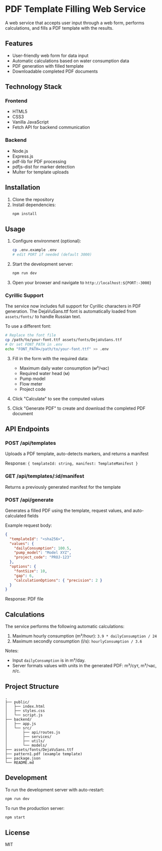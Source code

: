# PDF Template Filling Web Service

A web service that accepts user input through a web form, performs calculations, and fills a PDF template with the results.

## Features

- User-friendly web form for data input
- Automatic calculations based on water consumption data
- PDF generation with filled template
- Downloadable completed PDF documents

## Technology Stack

### Frontend
- HTML5
- CSS3
- Vanilla JavaScript
- Fetch API for backend communication

### Backend
- Node.js
- Express.js
- pdf-lib for PDF processing
- pdfjs-dist for marker detection
- Multer for template uploads

## Installation

1. Clone the repository
2. Install dependencies:
   ```bash
   npm install
   ```

## Usage

1. Configure environment (optional):
   ```bash
   cp .env.example .env
   # edit PORT if needed (default 3000)
   ```

2. Start the development server:
   ```bash
   npm run dev
   ```

3. Open your browser and navigate to `http://localhost:${PORT:-3000}`

### Cyrillic Support

The service now includes full support for Cyrillic characters in PDF generation. The DejaVuSans.ttf font is automatically loaded from `assets/fonts/` to handle Russian text.

To use a different font:
```bash
# Replace the font file
cp /path/to/your-font.ttf assets/fonts/DejaVuSans.ttf
# Or set FONT_PATH in .env
echo "FONT_PATH=/path/to/your-font.ttf" >> .env
```

3. Fill in the form with the required data:
   - Maximum daily water consumption (м³/час)
   - Required water head (м)
   - Pump model
   - Flow meter
   - Project code

4. Click "Calculate" to see the computed values

5. Click "Generate PDF" to create and download the completed PDF document

## API Endpoints

### POST /api/templates
Uploads a PDF template, auto-detects markers, and returns a manifest

Response: `{ templateId: string, manifest: TemplateManifest }`

### GET /api/templates/:id/manifest
Returns a previously generated manifest for the template

### POST /api/generate
Generates a filled PDF using the template, request values, and auto-calculated fields

Example request body:
```json
{
  "templateId": "<sha256>",
  "values": {
    "dailyConsumption": 100.5,
    "pump_model": "Model XYZ",
    "project_code": "PROJ-123"
  },
  "options": {
    "fontSize": 10,
    "gap": 6,
    "calculationOptions": { "precision": 2 }
  }
}
```

Response: PDF file

## Calculations

The service performs the following automatic calculations:

1. Maximum hourly consumption (m³/hour): `3.9 * dailyConsumption / 24`
2. Maximum secondly consumption (l/s): `hourlyConsumption / 3.6`

Notes:
- Input `dailyConsumption` is in m³/day.
- Server formats values with units in the generated PDF: m³/сут, m³/час, л/с.

## Project Structure

```
.
├── public/
│   ├── index.html
│   ├── styles.css
│   └── script.js
├── backend/
│   ├── app.js
│   └── src/
│       ├── api/routes.js
│       ├── services/
│       ├── utils/
│       └── models/
├── assets/fonts/DejaVuSans.ttf
├── pattern1.pdf (example template)
├── package.json
└── README.md
```

## Development

To run the development server with auto-restart:
```bash
npm run dev
```

To run the production server:
```bash
npm start
```

## License

MIT
